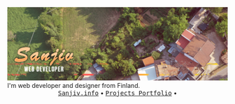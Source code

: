 
<img src="https://github.com/eync/eync/blob/master/sgithub.png" title="Sanjiv Web Designer">
I'm web developer and designer from Finland. 

<div align="center">
    <a href="https://sanjiv.info/" title="Sanjiv's Homepage"><kbd>Sanjiv.info</kbd></a> •
    <a href="https://sanjiv.info/projects.html" title="Projects"><kbd>Projects Portfolio</kbd></a> •
</div>

<!--
**eync/eync** is a ✨ _special_ ✨ repository because its `README.md` (this file) appears on your GitHub profile.

Here are some ideas to get you started:

- 🔭 I’m currently working on ...
- 🌱 I’m currently learning ...
- 👯 I’m looking to collaborate on ...
- 🤔 I’m looking for help with ...
- 💬 Ask me about ...
- 📫 How to reach me: ...
- 😄 Pronouns: ...
- ⚡ Fun fact: ...
#### Wannabe Astronaut 🚀 
##### Javascript ⚡ 

I am currently working on Javascript and Typescript projects.
-->
